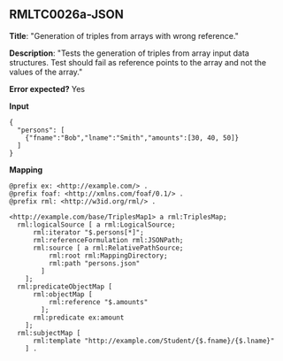 ## RMLTC0026a-JSON

**Title**: "Generation of triples from arrays with wrong reference."

**Description**: "Tests the generation of triples from array input data structures. Test should fail as reference points to the array and not the values of the array."

**Error expected?** Yes

**Input**
```
{
  "persons": [
    {"fname":"Bob","lname":"Smith","amounts":[30, 40, 50]}
  ]
}

```

**Mapping**
```
@prefix ex: <http://example.com/> .
@prefix foaf: <http://xmlns.com/foaf/0.1/> .
@prefix rml: <http://w3id.org/rml/> .

<http://example.com/base/TriplesMap1> a rml:TriplesMap;
  rml:logicalSource [ a rml:LogicalSource;
      rml:iterator "$.persons[*]";
      rml:referenceFormulation rml:JSONPath;
      rml:source [ a rml:RelativePathSource;
          rml:root rml:MappingDirectory;
          rml:path "persons.json"
        ]
    ];
  rml:predicateObjectMap [
      rml:objectMap [
          rml:reference "$.amounts"
        ];
      rml:predicate ex:amount
    ];
  rml:subjectMap [
      rml:template "http://example.com/Student/{$.fname}/{$.lname}"
    ] .

```